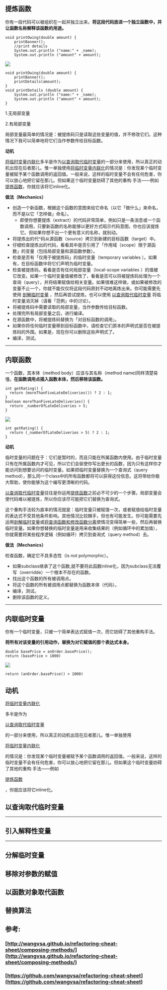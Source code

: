 ## 提炼函数

你有一段代码可以被组织在一起并独立出来。**将这段代码放进一个独立函数中，并让函数名称解释该函数的用途。**

```
void printOwing(double amount) {
    printBanner();
    //print details
    System.out.println ("name:" + _name);
    System.out.println ("amount" + amount);
```

![](http://wangvsa.github.io/refactoring-cheat-sheet/images/arrow.gif)

```
void printOwing(double amount) {
    printBanner();
    printDetails(amount);
}
void printDetails (double amount) {
    System.out.println ("name:" + _name);
    System.out.println ("amount" + amount);
}
```

1.无局部变量

2.有局部变量

局部变量最简单的情况是：被提炼码只是读取这些变量的值，并不修改它们。这种情况下我可以简单地将它们当作参数传给目标函数。

**动机**

[将临时变量内联化](http://wangvsa.github.io/refactoring-cheat-sheet/composing-methods/#_3)多半是作为[以查询取代临时变量](http://wangvsa.github.io/refactoring-cheat-sheet/composing-methods/#_8)的一部分来使用，所以真正的动机出现在后者那儿。惟一单独使用[将临时变量内联化](http://wangvsa.github.io/refactoring-cheat-sheet/composing-methods/#_3)的情况是：你发现某个临时变量被赋予某个函数调用的返回值。一般来说，这样的临时变量不会有任何危害，你可以放心地把它留在那儿。但如果这个临时变量妨碍了其他的重构 手法——例如[提炼函数](http://wangvsa.github.io/refactoring-cheat-sheet/composing-methods/#_1)，你就应该将它inline化。

**做法（Mechanics）**

* 创造一个新函数，根据这个函数的意图来给它命名（以它「做什么」来命名， 而不是以它「怎样做」命名）。
  * 即使你想要提炼（extract）的代码非常简单，例如只是一条消息或一个函数调用，只要新函数的名称能够以更好方式昭示代码意图，你也应该提炼它。但如果你想不出一个更有意义的名称，就别动。
* 将提炼出的代^码从源函数（source）拷贝到新建的目标函数（target）中。
* 仔细检查提炼出的代码，看看其中是否引用了「作用域（scope）限于源函数」的变量（包括局部变量和源函数参数）。
* 检查是否有「仅用于被提炼码」的临时变量（temporary variables ）。如果有，在目标函数中将它们声明为临时变量。
* 检查被提炼码，看看是否有任何局部变量（local-scope variables ）的值被它改变。如果一个临时变量值被修改了，看看是否可以将被提炼码处理为一个查询（query），并将结果赋值给相关变量。如果很难这样做，或如果被修改的 变量不止一个，你就不能仅仅将这段代码原封不动地离炼出来。你可能需要先使用
  [剖解临时变量](http://wangvsa.github.io/refactoring-cheat-sheet/composing-methods/#_6)
  ，然后再尝试提炼。也可以使用
  [以查询取代临时变量](http://wangvsa.github.io/refactoring-cheat-sheet/composing-methods/#_8)
  将临时变量消灭掉（请看「范例」中的讨论）。
* 将被提炼码中需要读取的局部变量，当作参数传给目标函数。
* 处理完所有局部变量之后，进行编译。
* 在源函数中，将被提炼码替换为「对目标函数的调用」。
* 如果你将任何临时变量移到目标函数中，请检查它们原本的声明式是否在被提炼码的外围。如果是，现在你可以删除这些声明式了。
* 编译，测试。

---

## 内联函数

一个函数，其本体（method body）应该与其名称（method name\)同样清楚易懂。**在函数调用点插入函数本体，然后移除该函数。**

```
int getRating() {
  return (moreThanFiveLateDeliveries()) ? 2 : 1;
}
boolean moreThanFiveLateDeliveries() {
  return _numberOfLateDeliveries > 5;
}
```

![](http://wangvsa.github.io/refactoring-cheat-sheet/images/arrow.gif)

```
int getRating() {
  return (_numberOfLateDeliveries > 5) ? 2 : 1;
}
```

**动机**

临时变量的问题在于：它们是暂时的，而且只能在所属函数内使用。由于临时变量只有在所属函数内才可见，所以它们会驱使你写出更长的函数，因为只有这样你才能访问到想要访问的临时变量。如果把临时变量替换为一个查询式（query method），那么同一个class中的所有函数都将可以获得这份信息。这将带给你极大帮助，使你能够为这个编写更清晰的代码。

[以查询取代临时变量](http://wangvsa.github.io/refactoring-cheat-sheet/composing-methods/#_8)往往是你运用[提炼函数](http://wangvsa.github.io/refactoring-cheat-sheet/composing-methods/#_1)之前必不可少的一个步骤。局部变量会使代码难以被提炼，所以你应该尽可能把它们替换为查询式。

这个重构手法较为直率的情况就是：临时变量只被赋值一次，或者赋值给临时变量的表达式不受其他条件影响。其他情况比较棘手，但也有可能发生。你可能需要先运用[剖解临时变量](http://wangvsa.github.io/refactoring-cheat-sheet/composing-methods/#_6)或[将查询函数和修改函数分离](http://wangvsa.github.io/refactoring-cheat-sheet/making-method-calls-simpler/#_15)使情况变得简单一些，然后再替换临时变量。如果你想替换的临时变量是用来收集结果的（例如循环中的累加值），你就需要将某些程序逻辑（例如循环）拷贝到查询式（query method）去。

**做法（Mechanics）**

检查函数，确定它不具多态性（is not polymorphic）。

* 如果subclass继承了这个函数,就不要将此函数inline化，因为subclass无法覆写（overridde）一个根本不存在的函数。
* 找出这个函数的所有被调用点。
* 将这个函数的所有被调用点都替换为函数本体（代码）。
* 编译，测试。
* 删除该函数的定义。

---

## 内联临时变量

你有一个临时变量，只被一个简单表达式赋值一次，而它妨碍了其他重构手法。

**将所有对该变量的引用动作，替换为对它赋值的那个表达式本身。**

```
double basePrice = anOrder.basePrice();
return (basePrice > 1000)
```

![](http://wangvsa.github.io/refactoring-cheat-sheet/images/arrow.gif)

```
return (anOrder.basePrice() > 1000)
```

## 动机

[将临时变量内联化](http://wangvsa.github.io/refactoring-cheat-sheet/composing-methods/#_3)

多半是作为

[以查询取代临时变量](http://wangvsa.github.io/refactoring-cheat-sheet/composing-methods/#_8)

的一部分来使用，所以真正的动机出现在后者那儿。惟一单独使用

[将临时变量内联化](http://wangvsa.github.io/refactoring-cheat-sheet/composing-methods/#_3)

的情况是：你发现某个临时变量被赋予某个函数调用的返回值。一般来说，这样的临时变量不会有任何危害，你可以放心地把它留在那儿。但如果这个临时变量妨碍了其他的重构 手法——例如

[提炼函数](http://wangvsa.github.io/refactoring-cheat-sheet/composing-methods/#_1)

，你就应该将它inline化。

## 

## 

## 

## 以查询取代临时变量

---

## 引入解释性变量

---

## 分解临时变量

## 移除对参数的赋值

## 以函数对象取代函数

## 替换算法

## 参考:

### [http://wangvsa.github.io/refactoring-cheat-sheet/composing-methods/](http://wangvsa.github.io/refactoring-cheat-sheet/composing-methods/)

### [https://github.com/wangvsa/refactoring-cheat-sheet](https://github.com/wangvsa/refactoring-cheat-sheet)



